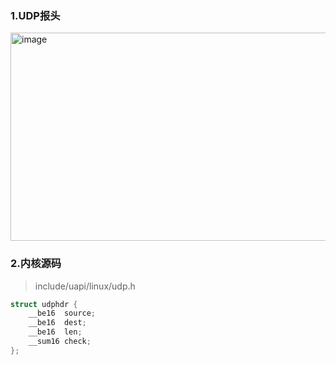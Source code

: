 ### 1.UDP报头
<img width="869" height="333" alt="image" src="https://github.com/user-attachments/assets/321b49e1-2de9-425a-8e3a-807b34d06fc0" />

### 2.内核源码
> include/uapi/linux/udp.h
```c
struct udphdr {
	__be16	source;
	__be16	dest;
	__be16	len;
	__sum16	check;
};
```
